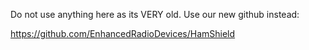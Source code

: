 Do not use anything here as its VERY old. Use our new github instead:

https://github.com/EnhancedRadioDevices/HamShield
